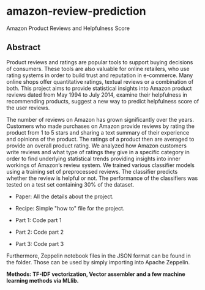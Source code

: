 # amazon-review-prediction
Amazon Product Reviews and Helpfulness Score
## Abstract

  Product reviews and ratings are popular tools to support buying decisions of consumers. These tools are also valuable for online retailers, who use rating systems in order to build trust and reputation in e-commerce. Many online shops offer quantitative ratings, textual reviews or a combination of both. This project aims to provide statistical insights into Amazon product reviews dated from May 1994 to July 2014, examine their helpfulness in recommending products, suggest a new way to predict helpfulness score of the user reviews.

  The number of reviews on Amazon has grown significantly over the years. Customers who made purchases on Amazon provide reviews by rating the product from 1 to 5 stars and sharing a text summary of their experience and opinions of the product. The ratings of a product then are averaged to provide an overall product rating. We analyzed how Amazon customers write reviews and what type of ratings they give in a specific category in order to find underlying statistical trends providing insights into inner workings of Amazon’s review system. We trained various classifier models using a training set of preprocessed reviews. The classifier predicts whether the review is helpful or not. The performance of the classifiers was tested on a test set containing 30% of the dataset.
 
- Paper: All the details about the project.

- Recipe: Simple "how to" file for the project.

- Part 1: Code part 1

- Part 2: Code part 2

- Part 3: Code part 3

Furthermore, Zeppelin notebook files in the JSON format can be found in the folder. Those can be used by simply importing into Apache Zeppelin.

**Methods: TF-IDF vectorization, Vector assembler and a few machine learning methods via MLlib.**
